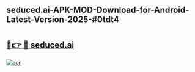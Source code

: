 ## seduced.ai-APK-MOD-Download-for-Android-Latest-Version-2025-#0tdt4

# <h2><a href="https://bedroomkl.my?title=seduced.ai&ref=20M">🔗👉 🔴 seduced.ai</a></h2>

[![acn](https://github.com/user-attachments/assets/0f9c940e-d8b0-45ae-aac7-cd30a18b3e1c)](https://bedroomkl.my?title=seduced.ai&ref=20M)

